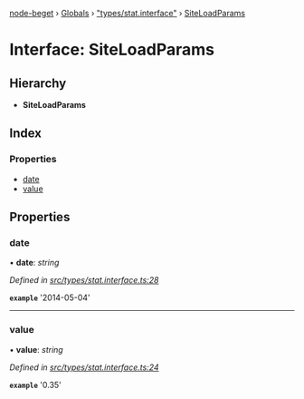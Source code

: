 [node-beget](../README.md) › [Globals](../globals.md) › ["types/stat.interface"](../modules/_types_stat_interface_.md) › [SiteLoadParams](_types_stat_interface_.siteloadparams.md)

# Interface: SiteLoadParams

## Hierarchy

* **SiteLoadParams**

## Index

### Properties

* [date](_types_stat_interface_.siteloadparams.md#date)
* [value](_types_stat_interface_.siteloadparams.md#value)

## Properties

###  date

• **date**: *string*

*Defined in [src/types/stat.interface.ts:28](https://github.com/olehcambel/node-beget/blob/f128411/src/types/stat.interface.ts#L28)*

**`example`** '2014-05-04'

___

###  value

• **value**: *string*

*Defined in [src/types/stat.interface.ts:24](https://github.com/olehcambel/node-beget/blob/f128411/src/types/stat.interface.ts#L24)*

**`example`** '0.35'
